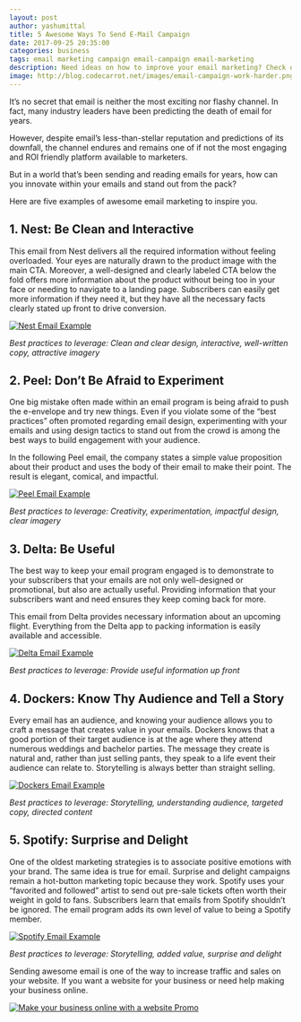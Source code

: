 ```yaml
---
layout: post
author: yashumittal
title: 5 Awesome Ways To Send E-Mail Campaign
date: 2017-09-25 20:35:00
categories: business
tags: email marketing campaign email-campaign email-marketing
description: Need ideas on how to improve your email marketing? Check out these five examples of awesome email marketing strategy and design.
image: http://blog.codecarrot.net/images/email-campaign-work-harder.png
---
```


It’s no secret that email is neither the most exciting nor flashy channel. In fact, many industry leaders have been predicting the death of email for years.

However, despite email’s less-than-stellar reputation and predictions of its downfall, the channel endures and remains one of if not the most engaging and ROI friendly platform available to marketers.

But in a world that’s been sending and reading emails for years, how can you innovate within your emails and stand out from the pack?

Here are five examples of awesome email marketing to inspire you.

## 1. Nest: Be Clean and Interactive

This email from Nest delivers all the required information without feeling overloaded. Your eyes are naturally drawn to the product image with the main CTA. Moreover, a well-designed and clearly labeled CTA below the fold offers more information about the product without being too in your face or needing to navigate to a landing page. Subscribers can easily get more information if they need it, but they have all the necessary facts clearly stated up front to drive conversion.

[![Nest Email Example](nest-email-2.png)](http://codecarrot.net/)

*Best practices to leverage: Clean and clear design, interactive, well-written copy, attractive imagery*

## 2. Peel: Don’t Be Afraid to Experiment

One big mistake often made within an email program is being afraid to push the e-envelope and try new things. Even if you violate some of the “best practices” often promoted regarding email design, experimenting with your emails and using design tactics to stand out from the crowd is among the best ways to build engagement with your audience.

In the following Peel email, the company states a simple value proposition about their product and uses the body of their email to make their point. The result is elegant, comical, and impactful.

[![Peel Email Example](peel-email-example-1.jpg)](http://codecarrot.net/)

*Best practices to leverage: Creativity, experimentation, impactful design, clear imagery*

## 3. Delta: Be Useful

The best way to keep your email program engaged is to demonstrate to your subscribers that your emails are not only well-designed or promotional, but also are actually useful. Providing information that your subscribers want and need ensures they keep coming back for more.

This email from Delta provides necessary information about an upcoming flight. Everything from the Delta app to packing information is easily available and accessible.

[![Delta Email Example](delta-example.png)](http;//codecarrot.net/)

*Best practices to leverage: Provide useful information up front*

## 4. Dockers: Know Thy Audience and Tell a Story

Every email has an audience, and knowing your audience allows you to craft a message that creates value in your emails. Dockers knows that a good portion of their target audience is at the age where they attend numerous weddings and bachelor parties. The message they create is natural and, rather than just selling pants, they speak to a life event their audience can relate to. Storytelling is always better than straight selling.

[![Dockers Email Example](dockers-email-marketing.png)](http://codecarrot.net/)

*Best practices to leverage: Storytelling, understanding audience, targeted copy, directed content*

## 5. Spotify: Surprise and Delight

One of the oldest marketing strategies is to associate positive emotions with your brand. The same idea is true for email. Surprise and delight campaigns remain a hot-button marketing topic because they work. Spotify uses your “favorited and followed” artist to send out pre-sale tickets often worth their weight in gold to fans. Subscribers learn that emails from Spotify shouldn’t be ignored. The email program adds its own level of value to being a Spotify member.

[![Spotify Email Example](spotify-email.png)](http://codecarrot.net/)

*Best practices to leverage: Storytelling, added value, surprise and delight*

Sending awesome email is one of the way to increase traffic and sales on your website. If you want a website for your business or need help making your business online.

[![Make your business online with a website Promo](http://blog.codecarrot.net/images/lady-siting-and-working-on-laptop-make-business-online-with-a-website-promo.png)](http://codecarrot.net/)
